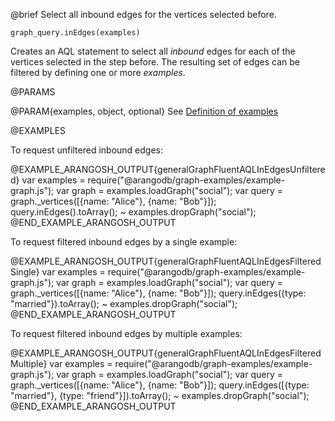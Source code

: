 

@brief Select all inbound edges for the vertices selected before.

`graph_query.inEdges(examples)`


Creates an AQL statement to select all *inbound* edges for each of the vertices selected
in the step before.
The resulting set of edges can be filtered by defining one or more *examples*.

@PARAMS

@PARAM{examples, object, optional}
See [Definition of examples](#definition-of-examples)

@EXAMPLES

To request unfiltered inbound edges:

@EXAMPLE_ARANGOSH_OUTPUT{generalGraphFluentAQLInEdgesUnfiltered}
  var examples = require("@arangodb/graph-examples/example-graph.js");
  var graph = examples.loadGraph("social");
  var query = graph._vertices([{name: "Alice"}, {name: "Bob"}]);
  query.inEdges().toArray();
~ examples.dropGraph("social");
@END_EXAMPLE_ARANGOSH_OUTPUT

To request filtered inbound edges by a single example:

@EXAMPLE_ARANGOSH_OUTPUT{generalGraphFluentAQLInEdgesFilteredSingle}
  var examples = require("@arangodb/graph-examples/example-graph.js");
  var graph = examples.loadGraph("social");
  var query = graph._vertices([{name: "Alice"}, {name: "Bob"}]);
  query.inEdges({type: "married"}).toArray();
~ examples.dropGraph("social");
@END_EXAMPLE_ARANGOSH_OUTPUT

To request filtered inbound edges by multiple examples:

@EXAMPLE_ARANGOSH_OUTPUT{generalGraphFluentAQLInEdgesFilteredMultiple}
  var examples = require("@arangodb/graph-examples/example-graph.js");
  var graph = examples.loadGraph("social");
  var query = graph._vertices([{name: "Alice"}, {name: "Bob"}]);
  query.inEdges([{type: "married"}, {type: "friend"}]).toArray();
~ examples.dropGraph("social");
@END_EXAMPLE_ARANGOSH_OUTPUT

